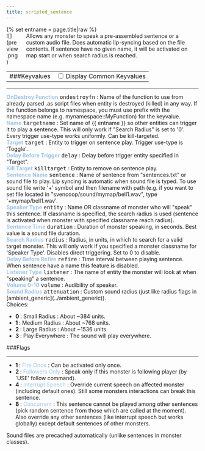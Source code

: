 ```yaml
---
title: scripted_sentence
---
```

<div>{% set entname = page.title|raw %}</div>
<div class="container previewimg">
<div class="columns">
<div class="imagepadding column col-auto" markdown="1">![](preview.png)</div>
<div class="column entityentry" markdown="1">Allows any monster to speak a pre-assembled sentence or a custom audio file. Does automatic lip-syncing based on the file contents. If sentence have no given name, it will be activated on map start or when search radius is reached.</div>
</div>
</div>
<div>
<table class="titletable">
<tbody>
<tr>
<td markdown="1">###Keyvalues</td>
<td class="titletablecheck" id="checkboxandlabel"><input type="checkbox" id="displaycommon"><label for="displaycommon"> Display Common Keyvalues</label></input></td>
</tr>
</tbody>
</table>
<hr>
<div class="entityentry commonkeys-checkbox" markdown="1">
<span style="color:#9fc5e8;"><b>OnDestroy Function</b></span> <kbd  class="tooltip" data-tooltip="string">ondestroyfn</kbd> :
Name of the function to use from already parsed .as script files when entity is destroyed (killed) in any way. If the function belongs to namespace, you must use prefix with the namespace name (e.g. mynamespace::MyFunction) for the keyvalue.
</div>
<div class="entityentry commonkeys-checkbox" markdown="1">
<span style="color:#9fc5e8;"><b>Name</b></span> <kbd  class="tooltip" data-tooltip="target_source">targetname</kbd> :
Set name of {{ entname }} so other entities can trigger it to play a sentence. This will only work if "Search Radius" is set to '0'. Every trigger use-type works uniformly. Can be kill-targeted.
</div>
<div class="entityentry commonkeys-checkbox" markdown="1">
<span style="color:#9fc5e8;"><b>Target</b></span> <kbd  class="tooltip" data-tooltip="target_destination">target</kbd> :
Entity to trigger on sentence play. Trigger use-type is 'Toggle'.
</div>
<div class="entityentry commonkeys-checkbox" markdown="1">
<span style="color:#9fc5e8;"><b>Delay Before Trigger</b></span> <kbd  class="tooltip" data-tooltip="string">delay</kbd> :
Delay before trigger entity specified in "Target".
</div>
<div class="entityentry commonkeys-checkbox" markdown="1">
<span style="color:#9fc5e8;"><b>Kill Target</b></span> <kbd  class="tooltip" data-tooltip="target_destination">killtarget</kbd> :
Entity to remove on sentence play.
</div>
<div class="entityentry" markdown="1">
<span style="color:#9fc5e8;"><b>Sentence Name</b></span> <kbd  class="tooltip" data-tooltip="string">sentence</kbd> :
Name of sentence from "sentences.txt" or sound file to play. Lip syncing is automatic when sound file is typed. To use sound file write '+' symbol and then filename with path (e.g. if you want to set file located in "svencoop/sound/mymap/bell1.wav", type '+mymap/bell1.wav'.
</div>
<div class="entityentry" markdown="1">
<span style="color:#9fc5e8;"><b>Speaker Type</b></span> <kbd  class="tooltip" data-tooltip="string">entity</kbd> :
Name OR classname of monster who will "speak" this sentence. If classname is specified, the search radius is used (sentence is activated when monster with specified classname reach radius).
</div>
<div class="entityentry" markdown="1">
<span style="color:#9fc5e8;"><b>Sentence Time</b></span> <kbd  class="tooltip" data-tooltip="string">duration</kbd> :
Duration of monster speaking, in seconds. Best value is a sound file duration.
</div>
<div class="entityentry" markdown="1">
<span style="color:#9fc5e8;"><b>Search Radius</b></span> <kbd  class="tooltip" data-tooltip="integer">radius</kbd> :
Radius, in units, in which to search for a valid target monster. This will only work if you specified a monster classname for 'Speaker Type'. Disables direct triggering. Set to 0 to disable.
</div>
<div class="entityentry" markdown="1">
<span style="color:#9fc5e8;"><b>Delay Before Refire</b></span> <kbd  class="tooltip" data-tooltip="string">refire</kbd> :
Time interval between playing sentence. When sentence have a name this feature is disabled.
</div>
<div class="entityentry" markdown="1">
<span style="color:#9fc5e8;"><b>Listener Type</b></span> <kbd  class="tooltip" data-tooltip="string">listener</kbd> :
The name of entity the monster will look at when "speaking" a sentence.
</div>
<div class="entityentry" markdown="1">
<span style="color:#9fc5e8;"><b>Volume 0-10</b></span> <kbd  class="tooltip" data-tooltip="string">volume</kbd> :
Audibility of speaker.
</div>
<div class="entityentry" markdown="1">
<span style="color:#9fc5e8;"><b>Sound Radius</b></span> <kbd  class="tooltip" data-tooltip="Choices">attenuation</kbd> :
Custom sound radius (just like radius flags in [ambient_generic](../ambient_generic)).
<div class="accordion">
<input type="checkbox" id="accordion-1" name="accordion-checkbox" hidden>
<label class="accordion-header" for="accordion-1">
<i class="icon icon-arrow-right mr-1"></i>
Choices:
</label>
<div class="accordion-body">
<ul>
<li><b>0 </b> : Small Radius : About ~384 units.</li>
<li><b>1 </b> : Medium Radius : About ~768 units.</li>
<li><b>2 </b> : Large  Radius : About ~1536 units.</li>
<li><b>3 </b> : Play Everywhere : The sound will play everywhere.</li>
</ul>
</div>
</div>
</div>
</div>
###Flags
<hr>
<div class="entityflags">
<ul>
<li class="imagepadding" markdown="1"><b>1 </b> : <span style="color:#9fc5e8;">Fire Once</span> : Can be activated only once.</li>
<li class="imagepadding" markdown="1"><b>2 </b> : <span style="color:#9fc5e8;">Followers Only</span> : Speak only if this monster is following player (by 'USE' follow command).</li>
<li class="imagepadding" markdown="1"><b>4 </b> : <span style="color:#9fc5e8;">Interrupt Speech</span> : Override current speech on affected monster (including default ones). Still some monsters interactions can break this sentence.</li>
<li class="imagepadding" markdown="1"><b>8 </b> : <span style="color:#9fc5e8;">Concurrent</span> : This sentence cannot be played among other sentences (pick random sentence from those which are called at the moment). Also override any other sentences (like interrupt speech but works globally) except default sentences of other monsters.</li>
</ul>
</div>
<div class="notices blue" markdown="1">Sound files are precached automatically (unlike sentences in monster classes).</div>
